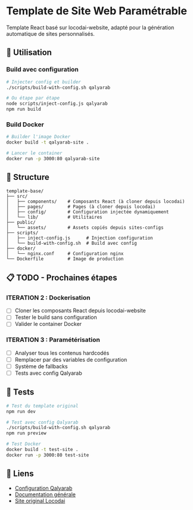 # Template de Site Web Paramétrable

Template React basé sur locodai-website, adapté pour la génération automatique de sites personnalisés.

## 🎯 Utilisation

### Build avec configuration
```bash
# Injecter config et builder
./scripts/build-with-config.sh qalyarab

# Ou étape par étape
node scripts/inject-config.js qalyarab
npm run build
```

### Build Docker
```bash
# Builder l'image Docker
docker build -t qalyarab-site .

# Lancer le container
docker run -p 3000:80 qalyarab-site
```

## 🔧 Structure

```
template-base/
├── src/
│   ├── components/    # Composants React (à cloner depuis locodai)
│   ├── pages/         # Pages (à cloner depuis locodai)
│   ├── config/        # Configuration injectée dynamiquement
│   └── lib/           # Utilitaires
├── public/
│   └── assets/        # Assets copiés depuis sites-configs
├── scripts/
│   ├── inject-config.js      # Injection configuration
│   └── build-with-config.sh  # Build avec config
├── docker/
│   └── nginx.conf     # Configuration nginx
└── Dockerfile         # Image de production
```

## 📋 TODO - Prochaines étapes

### ITERATION 2 : Dockerisation
- [ ] Cloner les composants React depuis locodai-website
- [ ] Tester le build sans configuration
- [ ] Valider le container Docker

### ITERATION 3 : Paramétérisation
- [ ] Analyser tous les contenus hardcodés
- [ ] Remplacer par des variables de configuration
- [ ] Système de fallbacks
- [ ] Tests avec config Qalyarab

## 🧪 Tests

```bash
# Test du template original
npm run dev

# Test avec config Qalyarab
./scripts/build-with-config.sh qalyarab
npm run preview

# Test Docker
docker build -t test-site .
docker run -p 3000:80 test-site
```

## 🔗 Liens

- [Configuration Qalyarab](../sites-configs/qalyarab/config.json)
- [Documentation générale](../docs/implementation-plan.md)
- [Site original Locodai](https://github.com/mocher01/locodai-website)
